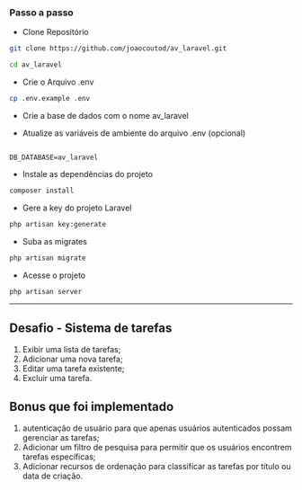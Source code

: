 ### Passo a passo
* Clone Repositório
```sh
git clone https://github.com/joaocoutod/av_laravel.git

```
```sh
cd av_laravel
```

* Crie o Arquivo .env
```sh
cp .env.example .env
```

* Crie a base de dados com o nome av_laravel

* Atualize as variáveis de ambiente do arquivo .env (opcional)
```dosini

DB_DATABASE=av_laravel

```

* Instale as dependências do projeto
```sh
composer install
```


* Gere a key do projeto Laravel
```sh
php artisan key:generate
```

* Suba as migrates
```sh
php artisan migrate
```

* Acesse o projeto
```sh
php artisan server
```


<hr>

## Desafio - Sistema de tarefas 

1. Exibir uma lista de tarefas;
2. Adicionar uma nova tarefa;
3. Editar uma tarefa existente;
4. Excluir uma tarefa.

## Bonus que foi implementado

1. autenticação de usuário para que apenas usuários autenticados possam gerenciar as tarefas;
3. Adicionar um filtro de pesquisa para permitir que os usuários encontrem tarefas específicas;
4. Adicionar recursos de ordenação para classificar as tarefas por título ou data de criação.


